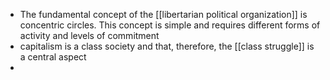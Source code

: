 - The fundamental concept of the [[libertarian political organization]] is concentric circles. This concept is simple and requires different forms of activity and levels of commitment
- capitalism is a class society and that, therefore, the [[class struggle]] is a central aspect
-